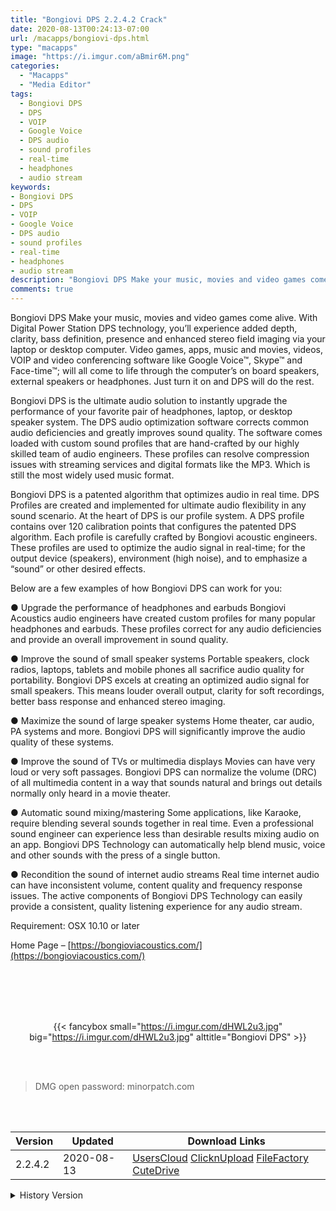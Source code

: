 ```yaml
---
title: "Bongiovi DPS 2.2.4.2 Crack"
date: 2020-08-13T00:24:13-07:00
url: /macapps/bongiovi-dps.html
type: "macapps"
image: "https://i.imgur.com/aBmir6M.png"
categories:
  - "Macapps"
  - "Media Editor"
tags:
  - Bongiovi DPS
  - DPS
  - VOIP
  - Google Voice
  - DPS audio
  - sound profiles
  - real-time
  - headphones
  - audio stream
keywords:
- Bongiovi DPS
- DPS
- VOIP
- Google Voice
- DPS audio
- sound profiles
- real-time
- headphones
- audio stream
description: "Bongiovi DPS Make your music, movies and video games come alive. With Digital Power Station DPS technology, you’ll experience added depth, clarity, bass definition"
comments: true
---
```


Bongiovi DPS Make your music, movies and video games come alive. With Digital Power Station DPS technology, you’ll experience added depth, clarity, bass definition, presence and enhanced stereo field imaging via your laptop or desktop computer. Video games, apps, music and movies, videos, VOIP and video conferencing software like Google Voice™, Skype™ and Face-time™; will all come to life through the computer’s on board speakers, external speakers or headphones. Just turn it on and DPS will do the rest.

Bongiovi DPS is the ultimate audio solution to instantly upgrade the performance of your favorite pair of headphones, laptop, or desktop speaker system. The DPS audio optimization software corrects common audio deficiencies and greatly improves sound quality. The software comes loaded with custom sound profiles that are hand-crafted by our highly skilled team of audio engineers. These profiles can resolve compression issues with streaming services and digital formats like the MP3. Which is still the most widely used music format.


Bongiovi DPS is a patented algorithm that optimizes audio in real time. DPS Profiles are created and implemented for ultimate audio flexibility in any sound scenario. At the heart of DPS is our profile system. A DPS profile contains over 120 calibration points that configures the patented DPS algorithm. Each profile is carefully crafted by Bongiovi acoustic engineers. These profiles are used to optimize the audio signal in real-time; for the output device (speakers), environment (high noise), and to emphasize a “sound” or other desired effects.



Below are a few examples of how Bongiovi DPS can work for you:



● Upgrade the performance of headphones and earbuds
Bongiovi Acoustics audio engineers have created custom profiles for many popular headphones and earbuds. These profiles correct for any audio deficiencies and provide an overall improvement in sound quality.



● Improve the sound of small speaker systems
Portable speakers, clock radios, laptops, tablets and mobile phones all sacrifice audio quality for portability. Bongiovi DPS excels at creating an optimized audio signal for small speakers. This means louder overall output, clarity for soft recordings, better bass response and enhanced stereo imaging.



● Maximize the sound of large speaker systems
Home theater, car audio, PA systems and more. Bongiovi DPS will significantly improve the audio quality of these systems.



● Improve the sound of TVs or multimedia displays
Movies can have very loud or very soft passages. Bongiovi DPS can normalize the volume (DRC) of all multimedia content in a way that sounds natural and brings out details normally only heard in a movie theater.



● Automatic sound mixing/mastering
Some applications, like Karaoke, require blending several sounds together in real time. Even a professional sound engineer can experience less than desirable results mixing audio on an app. Bongiovi DPS Technology can automatically help blend music, voice and other sounds with the press of a single button.



● Recondition the sound of internet audio streams
Real time internet audio can have inconsistent volume, content quality and frequency response issues. The active components of Bongiovi DPS Technology can easily provide a consistent, quality listening experience for any audio stream.



Requirement: OSX 10.10 or later

Home Page – [https://bongioviacoustics.com/](https://bongioviacoustics.com/)

<br/>
<br/>
<script async src="https://pagead2.googlesyndication.com/pagead/js/adsbygoogle.js"></script>
<ins class="adsbygoogle"
     style="display:block; text-align:center;"
     data-ad-layout="in-article"
     data-ad-format="fluid"
     data-ad-client="ca-pub-8746275014476192"
     data-ad-slot="5144997159"></ins>
<script>
     (adsbygoogle = window.adsbygoogle || []).push({});
</script>
<br/>
<br/>


<center>

{{< fancybox small="https://i.imgur.com/dHWL2u3.jpg" big="https://i.imgur.com/dHWL2u3.jpg" alttitle="Bongiovi DPS" >}}

</center>

<br/>
<br/>


> DMG open password: minorpatch.com

<br/>

<br/>
<div id="history_version" class="history_version">

| Version | Updated | Download Links |
| ---- | ---- | ---- |
| 2.2.4.2 | 2020-08-13 | [UsersCloud](https://ouo.io/KIjxmO)   [ClicknUpload](https://ouo.io/JjwcDf)   [FileFactory](https://ouo.io/Li1I6Yq)   [CuteDrive](https://ouo.io/n2Q6lh) |
<details>
<summary>History Version</summary>

| Version | Updated | Download Links |
| ---- | ---- | ---- |
| 2.2.3.2 | 2020-02-06 | [UsersCloud](https://ouo.io/7FQK5M)   [ClicknUpload](https://ouo.io/bODqx8)   [Mega](https://ouo.io/HUq1g2)   [CuteDrive](https://ouo.io/cdFJri) |
</details>

</div>
